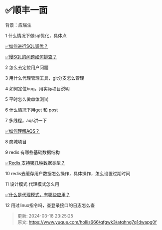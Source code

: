 # ✅顺丰一面

背景：应届生



1 什么情况下做sql优化，具体点

[✅如何进行SQL调优？](https://www.yuque.com/hollis666/qfgwk3/mgpczmz7la99dkft)



[✅慢SQL的问题如何排查？](https://www.yuque.com/hollis666/qfgwk3/zhfa5g)



2 怎么去定位用户问题

3 用什么代理管理工具，git分支怎么管理

4 如何定位bug，用实际项目说明

5 平时怎么做单体测试

6 什么情况下用get 和 post

7 多线程，aqs讲一下

[✅如何理解AQS？](https://www.yuque.com/hollis666/qfgwk3/qka9yt)

8 商城项目

9 redis 有哪些基础数据结构

[✅Redis 支持哪几种数据类型？](https://www.yuque.com/hollis666/qfgwk3/hlg4u2)

10 redis去缓存用户数据怎么操作，具体操作，怎么设置过期时间

11 设计模式 代理模式怎么用



[✅什么是代理模式，有哪些应用？](https://www.yuque.com/hollis666/qfgwk3/qrdru5gf8gb7gfur)

12 用过linux指令吗，查登录接口的日志怎么查



> 更新: 2024-03-18 23:25:25  
> 原文: <https://www.yuque.com/hollis666/qfgwk3/atqhng7q1dwapg0f>